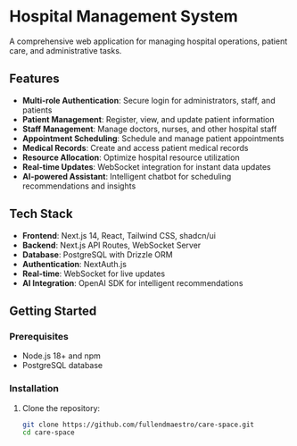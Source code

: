 # Hospital Management System

A comprehensive web application for managing hospital operations, patient care, and administrative tasks.

## Features

- **Multi-role Authentication**: Secure login for administrators, staff, and patients
- **Patient Management**: Register, view, and update patient information
- **Staff Management**: Manage doctors, nurses, and other hospital staff
- **Appointment Scheduling**: Schedule and manage patient appointments
- **Medical Records**: Create and access patient medical records
- **Resource Allocation**: Optimize hospital resource utilization
- **Real-time Updates**: WebSocket integration for instant data updates
- **AI-powered Assistant**: Intelligent chatbot for scheduling recommendations and insights

## Tech Stack

- **Frontend**: Next.js 14, React, Tailwind CSS, shadcn/ui
- **Backend**: Next.js API Routes, WebSocket Server
- **Database**: PostgreSQL with Drizzle ORM
- **Authentication**: NextAuth.js
- **Real-time**: WebSocket for live updates
- **AI Integration**: OpenAI SDK for intelligent recommendations

## Getting Started

### Prerequisites

- Node.js 18+ and npm
- PostgreSQL database

### Installation

1. Clone the repository:
   ```bash
   git clone https://github.com/fullendmaestro/care-space.git
   cd care-space
   ```
